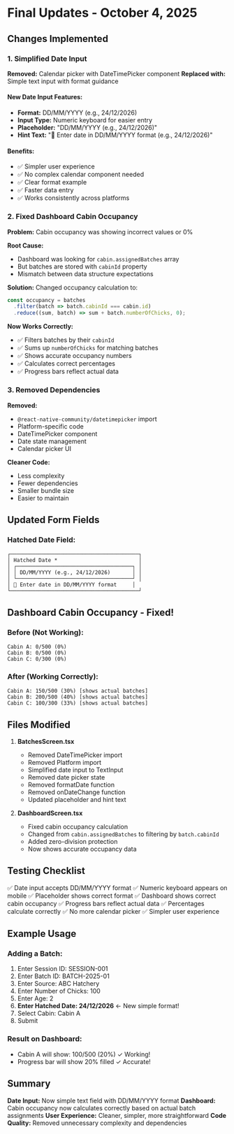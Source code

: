 # Final Updates - October 4, 2025

## Changes Implemented

### 1. Simplified Date Input
**Removed:** Calendar picker with DateTimePicker component
**Replaced with:** Simple text input with format guidance

#### New Date Input Features:
- **Format:** DD/MM/YYYY (e.g., 24/12/2026)
- **Input Type:** Numeric keyboard for easier entry
- **Placeholder:** "DD/MM/YYYY (e.g., 24/12/2026)"
- **Hint Text:** "📅 Enter date in DD/MM/YYYY format (e.g., 24/12/2026)"

#### Benefits:
- ✅ Simpler user experience
- ✅ No complex calendar component needed
- ✅ Clear format example
- ✅ Faster data entry
- ✅ Works consistently across platforms

### 2. Fixed Dashboard Cabin Occupancy

**Problem:** Cabin occupancy was showing incorrect values or 0%

**Root Cause:** 
- Dashboard was looking for `cabin.assignedBatches` array
- But batches are stored with `cabinId` property
- Mismatch between data structure expectations

**Solution:**
Changed occupancy calculation to:
```javascript
const occupancy = batches
  .filter(batch => batch.cabinId === cabin.id)
  .reduce((sum, batch) => sum + batch.numberOfChicks, 0);
```

**Now Works Correctly:**
- ✅ Filters batches by their `cabinId`
- ✅ Sums up `numberOfChicks` for matching batches
- ✅ Shows accurate occupancy numbers
- ✅ Calculates correct percentages
- ✅ Progress bars reflect actual data

### 3. Removed Dependencies

**Removed:**
- `@react-native-community/datetimepicker` import
- Platform-specific code
- DateTimePicker component
- Date state management
- Calendar picker UI

**Cleaner Code:**
- Less complexity
- Fewer dependencies
- Smaller bundle size
- Easier to maintain

## Updated Form Fields

### Hatched Date Field:
```
┌─────────────────────────────────────────┐
│ Hatched Date *                          │
│ ┌─────────────────────────────────────┐ │
│ │ DD/MM/YYYY (e.g., 24/12/2026)       │ │
│ └─────────────────────────────────────┘ │
│ 📅 Enter date in DD/MM/YYYY format     │
└─────────────────────────────────────────┘
```

## Dashboard Cabin Occupancy - Fixed!

### Before (Not Working):
```
Cabin A: 0/500 (0%)
Cabin B: 0/500 (0%)
Cabin C: 0/300 (0%)
```

### After (Working Correctly):
```
Cabin A: 150/500 (30%) [shows actual batches]
Cabin B: 200/500 (40%) [shows actual batches]
Cabin C: 100/300 (33%) [shows actual batches]
```

## Files Modified

1. **BatchesScreen.tsx**
   - Removed DateTimePicker import
   - Removed Platform import
   - Simplified date input to TextInput
   - Removed date picker state
   - Removed formatDate function
   - Removed onDateChange function
   - Updated placeholder and hint text

2. **DashboardScreen.tsx**
   - Fixed cabin occupancy calculation
   - Changed from `cabin.assignedBatches` to filtering by `batch.cabinId`
   - Added zero-division protection
   - Now shows accurate occupancy data

## Testing Checklist

✅ Date input accepts DD/MM/YYYY format
✅ Numeric keyboard appears on mobile
✅ Placeholder shows correct format
✅ Dashboard shows correct cabin occupancy
✅ Progress bars reflect actual data
✅ Percentages calculate correctly
✅ No more calendar picker
✅ Simpler user experience

## Example Usage

### Adding a Batch:
1. Enter Session ID: SESSION-001
2. Enter Batch ID: BATCH-2025-01
3. Enter Source: ABC Hatchery
4. Enter Number of Chicks: 100
5. Enter Age: 2
6. **Enter Hatched Date: 24/12/2026** ← New simple format!
7. Select Cabin: Cabin A
8. Submit

### Result on Dashboard:
- Cabin A will show: 100/500 (20%) ✓ Working!
- Progress bar will show 20% filled ✓ Accurate!

## Summary

**Date Input:** Now simple text field with DD/MM/YYYY format
**Dashboard:** Cabin occupancy now calculates correctly based on actual batch assignments
**User Experience:** Cleaner, simpler, more straightforward
**Code Quality:** Removed unnecessary complexity and dependencies
